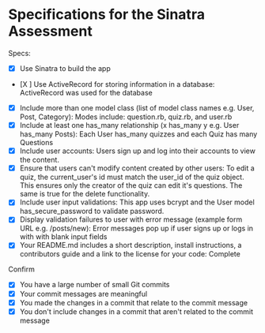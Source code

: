 # Specifications for the Sinatra Assessment

Specs:
- [x] Use Sinatra to build the app
- [X ] Use ActiveRecord for storing information in a database: ActiveRecord was used for the database
- [X] Include more than one model class (list of model class names e.g. User, Post, Category): Modes include: question.rb, quiz.rb, and user.rb
- [X] Include at least one has_many relationship (x has_many y e.g. User has_many Posts): Each User has_many quizzes and each Quiz has many Questions
- [X] Include user accounts: Users sign up and log into their accounts to view the content. 
- [X] Ensure that users can't modify content created by other users: To edit a quiz, the current_user's id must match the user_id of the quiz object. This ensures only the creator of the quiz can edit it's questions. The same is true for the delete functionality.
- [X] Include user input validations: This app uses bcrypt and the User model has_secure_password to validate password.
- [X] Display validation failures to user with error message (example form URL e.g. /posts/new): Error messages pop up if user signs up or logs in with with blank input fields
- [X] Your README.md includes a short description, install instructions, a contributors guide and a link to the license for your code: Complete

Confirm
- [X] You have a large number of small Git commits
- [X] Your commit messages are meaningful
- [X] You made the changes in a commit that relate to the commit message
- [X] You don't include changes in a commit that aren't related to the commit message
